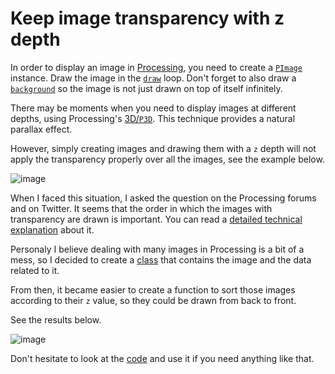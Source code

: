 Keep image transparency with z depth
====================================

In order to display an image in [Processing](http://processing.org/), you need to create a [`PImage`](http://processing.org/reference/PImage.html) instance. Draw the image in the [`draw`](http://processing.org/reference/draw_.html) loop. Don't forget to also draw a [`background`](http://processing.org/reference/background_.html) so the image is not just drawn on top of itself infinitely.

There may be moments when you need to display images at different depths, using Processing's [3D/`P3D`](http://processing.org/tutorials/p3d/). This technique provides a natural parallax effect.

However, simply creating images and drawing them with a `z` depth will not apply the transparency properly over all the images, see the example below.

![image](https://raw.github.com/jansensan/tutorial-processing-keep-image-transparency-with-z-depth/master/assets/unsorted.jpg)

When I faced this situation, I asked the question on the Processing forums and on Twitter. It seems that the order in which the images with transparency are drawn is important. You can read a [detailed technical explanation](http://www.sjbaker.org/steve/omniv/alpha_sorting.html) about it.

Personaly I believe dealing with many images in Processing is a bit of a mess, so I decided to create a [class](https://github.com/jansensan/tutorial-processing-keep-image-transparency-with-z-depth/blob/master/sources/keep_image_transparency_with_z_depth/ImageAsset.pde) that contains the image and the data related to it.

From then, it became easier to create a function to sort those images according to their `z` value, so they could be drawn from back to front.

See the results below. 

![image](https://raw.github.com/jansensan/tutorial-processing-keep-image-transparency-with-z-depth/master/assets/sorted.jpg)

Don't hesitate to look at the [code](https://github.com/jansensan/tutorial-processing-keep-image-transparency-with-z-depth/tree/master/sources/keep_image_transparency_with_z_depth) and use it if you need anything like that.